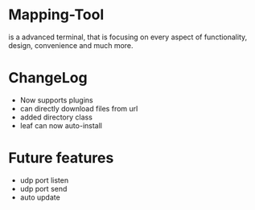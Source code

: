 # Mapping-Tool
is a advanced terminal, that is focusing on every aspect of functionality, design, convenience and much more.


# ChangeLog
- Now supports plugins
- can directly download files from url
- added directory class
- leaf can now auto-install


# Future features
- udp port listen
- udp port send
- auto update
